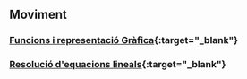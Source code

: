 ## Moviment 

### [Funcions i representació Gràfica](mov/mov1.md){:target="_blank"}

### [Resolució d'equacions lineals](mov/mov2.md){:target="_blank"}


